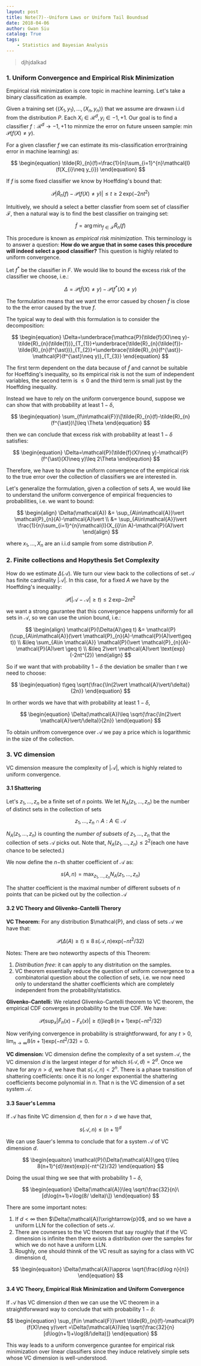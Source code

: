 ```yaml
---
layout: post
title: Note(7)--Uniform Laws or Uniform Tail Boundsad
date: 2018-04-06
author: Gwan Siu
catalog: True
tags:
    - Statistics and Bayesian Analysis
---
```


>djhjdalkad

### 1. Uniform Convergence and Empirical Risk Minimization

Empirical risk minimization is core topic in machine learning. Let's take a binary classification as example.

Given a training set $\{(X_{1},y_{1}),...,(X_{n},y_{n})\}$ that we assume are drwawn i.i.d from the distribution $P$. Each $X_{i}\in\mathcal{R}^{d}, y_{i}\in {-1, +1}$. Our goal is to find a classifier $f:\mathcal{R}^{d}\rightarrow{-1, +1}$ to minmize the error on future unseen sample: $\min\,\mathcal{P}(f(X)\neq y)$.

For a given classfier $f$ we can estimate its mis-classification error(training error in machine learning) as:

$$
\begin{equation}
\tilde{R}_{n}(f)=\frac{1}{n}\sum_{i=1}^{n}\mathcal{I}(f(X_{i}\neq y_{i})
\end{equation}
$$

If $f$ is some fixed classifier we know by Hoeffding's bound that:

$$
\begin{equation}
\mathcal{P}{\vert \tilde{R}_{n}(f)-\mathcal{P}(f(X)\neq y)\vert \leq t}\geq 2\,\text{exp}(-2nt^{2})
\end{equation}
$$

Intuitively, we should a select a better classfier from soem set of classifier $\mathcal{F}$, then a natural way is to find the best classifier on trainging set:

$$
\begin{equation}
\tilde{f}=\arg\min_{f\in \mathcal{F}}\tilde{R}_{n}(f)
\end{equation}
$$

This procedure is known as *empirical risk minimization*. This terminology is to answer a question: **How do we argue that in some cases this procedure will indeed select a good classifier?** This question is highly related to uniform convergence.

Let $f^{\ast}$ be the classifier in $F$. We would like to bound the excess risk of the classifier we choose, i.e.:

$$
\begin{equation}
\Delta =\mathcal{P}(\tilde{f}(X)\neq y)-\mathcal{P}(f^{\ast}(X)\neq y)
\end{equation}
$$ 

The formulation means that we want the error casued by chosen $\tilde{f}$ is close to the the error caused by the true $f$.

The typical way to deal with this formulation is to consider the decomposition:

$$
\begin{equation}
\Delta=\underbrace{\mathca{P}(\tilde{f}(X)\neq y)-\tilde{R}_{n}(\tilde{f})}_{T_{1}}+\underbrace{\tilde{R}_{n}(\tilde{f})-\tilde{R}_{n}(f^{\ast})}_{T_{2}}+\underbrace{\tilde{R}_{n}(f^{\ast})-\mathcal{P}(f^{\ast}\neq y)}_{T_{3}}
\end{equation}
$$

The first term dependent on the data because of $\tilde{f}$ and cannot be suitable for Hoeffding's inequality, so its empirical risk is not the sum of independent variables, the second term is $\leq 0$ and the third term is small just by the Hoeffding inequality. 

Instead we have to rely on the uniform convergence bound, suppose we can show that with probability at least $1-\delta$,

$$
\begin{equation}
\sum_{f\in\mathcal{F}}\[\tilde{R}_{n}(f)-\tilde{R}_{n}(f^{\ast})\]\leq \Theta
\end{equation}
$$

then we can conclude that excess risk with probability at least $1-\delta$ satisfies:

$$
\begin{equation}
\Delta=\mathcal{P}(\tilde{f}(X)\neq y)-\mathcal{P}(f^{\ast}(X)\neq y)\leq 2\Theta
\end{eqution}
$$

Therefore, we have to show the uniform convergence of the empirical risk to the true error over the collection of classifiers we are interested in.

Let's generalize the formulation, given a collection of sets $A$, we would like to understand the uniform convergence of empirical frequencies to probabilities, i.e. we want to bound:

$$
\begin{align}
\Delta(\mathcal{A}) &= \sup_{A\in\mathcal{A}}\vert \mathcal{P}_{n}(A)-\mathcal{A}\vert \\
&= \sup_{A\in\mathcal{A}}\vert \frac{1}{n}\sum_{i=1}^{n}\mathcal{I}(X_{i}\in A)-\mathcal{P}(A)\vert
\end{align}
$$

where $x_{1},...,X_{n}$ are an i.i.d sample from some distribution $P$.

### 2. Finite collections and Hopythesis Set Complexity

How do we estimate $\Delta(\mathcal{A})$. We turn our view back to the collections of set $\mathcal{A}$ has finite cardinality $\vert \mathcal{A}\vert$. In this case, for a fixed $A$ we have by the Hoeffding's inequality:

$$
\begin{equation}
\mathcal{P}(\vert \mathcal{A}-\mathcal{A}\vert \geq t)\leq 2\,\text{exp}{-2nt^{2}}
\end{equation}
$$

we want a strong gaurantee that this convergence happens uniformly for all sets in $\mathcal{A}$, so we can use the union bound, i.e.:

$$
\begin{align}
\mathcal{P}(\Delta(A)\geq t) &= \mathcal{P}(\cup_{A\in\mathcal{A}}(\vert \mathcal{P}_{n}(A)-\mathcal{P}(A)\vert\geq t)) \\
&\leq \sum_{A\in \mathcal{A}} \mathcal{P}(\vert \mathcal{P}_{n}(A)-\mathcal{P}(A)\vert \geq t) \\
&\leq 2\vert \mathcal{A}\vert \text{exp}(-2nt^{2})
\end{align}
$$

So if we want that with probability $1-\delta$ the deviation be smaller than $t$ we need to choose:

$$
\begin{equation}
t\geq \sqrt{\frac{\In(2\vert \mathcal{A}\vert/\delta)}{2n}}
\end{equation}
$$

In orther words we have that with probability at least $1-\delta$,

$$
\begin{equation}
\Delta(\mathcal{A})\leq \sqrt{\frac{\In(2\vert \mathcal{A}\vert/\delta)}{2n}}
\end{equation}
$$

To obtain unifrom convergence over $\mathcal{A}$ we pay a price which is logarithmic in the size of the collection.

### 3. VC dimension

VC dimension measure the complexity of $\vert \mathcal{A}\vert$, which is highly related to uniform convergence.

#### 3.1 Shattering
Let's ${z_{1},...,z_{n}}$ be a finite set of $n$ points. We let $N_{A}(z_{1},...,z_{n})$ be the number of distinct sets in the collection of sets

$$
\begin{equation}
{{z_{1},...,z_{n}}\cap A: A\in \mathcal{A}}
\end{equation}
$$

$N_{A}(z_{1},...,z_{n})$ is counting the *number of subsets of* ${z_{1},...,z_{n}}$ that the collection of sets $\mathcal{A}$ picks out. Note that, $N_{A}(z_{1},...,z_{n})\leq 2^{2}$(each one have chance to be selected.)

We now define the $n-$th shatter coefficient of $\mathcal{A}$ as:

$$
\begin{equation}
s(A,n)=\max_{z_{1},...,z_{n}}N_{A}(z_{1},...,z_{n})
\end{equation}
$$

The shatter coefficient is the maximal number of different subsets of $n$ points that can be picked out by the collection $\mathcal{A}$

#### 3.2 VC Theory and Glivenko-Cantelli Therory

**VC Theorem:** For any distribution $\mathcal{P}, and class of sets $\mathcal{A}$ we have that:

$$
\begin{equation}
\mathcal{P}(\Delta(A)\geq t)\leq 8\,s(\mathcal{A}, n)\text{exp}(-nt^{2}/32)
\end{equation}
$$

Notes: There are two noteworthy aspects of this Theorem:

1. *Distribution free*: it can apply to any distritution on the samples.
2. VC theorem essentially reduce the question of uniform convergence to a combinatorial question about the collection of sets, i.e. we now need only to understand the shatter coefficients which are completely independent from the probability/statistics.

**Glivenko-Cantelli:** We related Glivenko-Cantelli theorem to VC theorem, the empirical CDF converges in probability to the true CDF.  We have:

$$
\begin{equation}
\mathcal{P}(\sup_{x}\vert \tilde{F}_{n}(x)-F_{x}(x)\vert\geq t) ]leq 8\,(n+1)\text{exp}(-nt^{2}/32)
\end{equation}
$$

Now verifying convergence in probability is straightforwward, for any $t> 0, \lim_{n\rightarrow \infty}8(n+1)\text{exp}(-nt^{2}/32)=0$.

**VC dimension:** VC dimension define the complexity of a set system $\mathcal{A}$, the VC dimension $d$ is the largest integer $d$ for which $s(\mathcal{A}, d)=2^{d}$. Once we have for any $n>d$, we have that $s(\mathcal{A}, n)<2^{n}$. There is a phase transition of shattering coefficients: once it is no longer exponential the shattering coefficients become polynomial in $n$. That n is the VC dimension of a set system $\mathcal{A}$.

#### 3.3 Sauer's Lemma

If $\mathcal{A}$ has finite VC dimension $d$, then for $n>d$ we have that,

$$
\begin{equation}
s(\mathcal{A}, n)\leq (n+1)^{d}
\end{equation}
$$

We can use Sauer's lemma to conclude that for a system $\mathcal{A}$ of VC dimension $d$.

$$
\begin{equaiton}
\mathcal{P}(\Delta(\mathcal{A})\geq t)\leq 8(n+1)^{d}\text{exp}(-nt^{2}/32)
\end{equation}
$$

Doing the usual thing we see that with probability $1-\delta$,

$$
\begin{equation}
\Delta{\mathcal{A}}\leq \sqrt{\frac{32}{n}\[d\log(n+1)+\log(8/ \delta)\]}
\end{equation}
$$

There are some important notes:

1. If $d<\infty$ then $\Delta(\mathcal{A})\xrightarrow{p}0$, and so we have a uniform LLN for the collection of sets $\mathcal{A}$.
2. There are covnerses to the VC theorem that say roughly that if the VC dimension is infinite then there exists a distribution over the samples for which we do not have a uniform LLN.
3. Roughly, one should thinnk of the VC result as saying for a class with VC dimension d,

$$
\begin{equaiton}
\Delta(\mathcal{A})\approx \sqrt{\frac{d\log n}{n}}
\end{equation}
$$

#### 3.4 VC Theory, Empirical Risk Minimization and Uniform Convergence

If $\mathcal{A}$ has VC dimension $d$ then we can use the VC theorem in a straightforwward way to conclude that with probability $1-\delta$:

$$
\begin{equation}
\sup_{f\in \mathcal{F}}\vert \tilde{R}_{n}(f)-\mathcal{P}(f(X)\neq y)\vert =\Delta(\mathcal{A})\leq \sqrt{\frac{32}{n}[d\log(n+1)+\log(8/\delta)]}
\end{equation}
$$

This way leads to a uniform convergence gurantee for empirical risk minimization over linear classifiers since they induce relatively simple sets whose VC dimension is well-understood.







